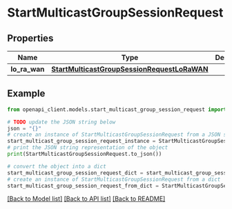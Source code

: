 # StartMulticastGroupSessionRequest


## Properties

Name | Type | Description | Notes
------------ | ------------- | ------------- | -------------
**lo_ra_wan** | [**StartMulticastGroupSessionRequestLoRaWAN**](StartMulticastGroupSessionRequestLoRaWAN.md) |  | 

## Example

```python
from openapi_client.models.start_multicast_group_session_request import StartMulticastGroupSessionRequest

# TODO update the JSON string below
json = "{}"
# create an instance of StartMulticastGroupSessionRequest from a JSON string
start_multicast_group_session_request_instance = StartMulticastGroupSessionRequest.from_json(json)
# print the JSON string representation of the object
print(StartMulticastGroupSessionRequest.to_json())

# convert the object into a dict
start_multicast_group_session_request_dict = start_multicast_group_session_request_instance.to_dict()
# create an instance of StartMulticastGroupSessionRequest from a dict
start_multicast_group_session_request_from_dict = StartMulticastGroupSessionRequest.from_dict(start_multicast_group_session_request_dict)
```
[[Back to Model list]](../README.md#documentation-for-models) [[Back to API list]](../README.md#documentation-for-api-endpoints) [[Back to README]](../README.md)


